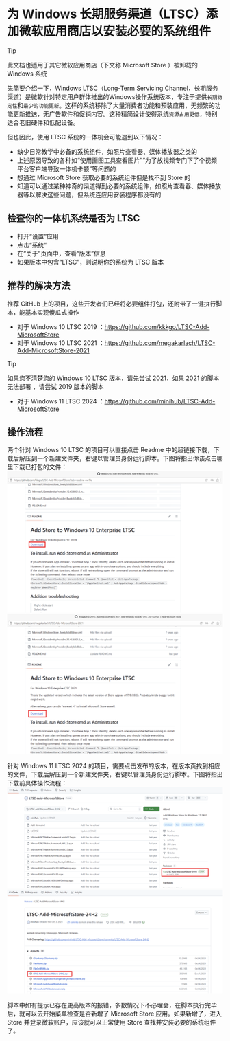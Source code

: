 # 为 Windows 长期服务渠道（LTSC）添加微软应用商店以安装必要的系统组件
> [!TIP]
> 此文档也适用于其它微软应用商店（下文称 Microsoft Store ）被卸载的 Windows 系统

先简要介绍一下，Windows LTSC（Long-Term Servicing Channel，长期服务渠道）是微软针对特定用户群体推出的Windows操作系统版本，专注于提供`长期稳定性`和`最少的功能更新`。这样的系统移除了大量消费者功能和预装应用，无频繁的功能更新推送，无广告软件和促销内容。这种精简设计使得系统`资源占用更低`，特别适合老旧硬件和低配设备。

但也因此，使用 LTSC 系统的一体机会可能遇到以下情况：
- 缺少日常教学中必备的系统组件，如照片查看器、媒体播放器之类的
- 上述原因导致的各种如“使用画图工具查看图片”“为了放视频专门下了个视频平台客户端导致一体机卡顿”等问题的
- 想通过 Microsoft Store 获取必要的系统组件但是找不到 Store 的
- 知道可以通过某种神奇的渠道得到必要的系统组件，如照片查看器、媒体播放器等以解决这些问题，但系统连应用安装程序都没有的

## 检查你的一体机系统是否为 LTSC
- 打开“设置”应用
- 点击“系统”
- 在“关于”页面中，查看“版本”信息
- 如果版本中包含“LTSC”，则说明你的系统为 LTSC 版本

## 推荐的解决方法
推荐 GitHub 上的项目，这些开发者们已经将必要组件打包，还附带了一键执行脚本，能基本实现傻瓜式操作

- 对于 Windows 10 LTSC 2019 ：https://github.com/kkkgo/LTSC-Add-MicrosoftStore
- 对于 Windows 10 LTSC 2021 ：https://github.com/megakarlach/LTSC-Add-MicrosoftStore-2021
> [!TIP]
> 如果您不清楚您的 Windows 10 LTSC 版本，请先尝试 2021，如果 2021 的脚本无法部署 ，请尝试 2019 版本的脚本

- 对于 Windows 11 LTSC 2024 ：https://github.com/minihub/LTSC-Add-MicrosoftStore

## 操作流程
两个针对 Windows 10 LTSC 的项目可以直接点击 Readme 中的超链接下载，下载后解压到一个新建文件夹，右键以管理员身份运行脚本。下图将指出你该点击哪里下载已打包的文件：
![2019](../public/images/Add-Microsoft-Store-for-Windows-LTSC/1.png)
![2021](../public/images/Add-Microsoft-Store-for-Windows-LTSC/2.png)

针对 Windows 11 LTSC 2024 的项目，需要点击发布的版本，在版本页找到相应的文件，下载后解压到一个新建文件夹，右键以管理员身份运行脚本。下图将指出下载前具体操作流程：
![Step 1](../public/images/Add-Microsoft-Store-for-Windows-LTSC/3.png)
![Step 2](../public/images/Add-Microsoft-Store-for-Windows-LTSC/4.png)

脚本中如有提示已存在更高版本的报错，多数情况下不必理会，在脚本执行完毕后，就可以去开始菜单检查是否新增了 Microsoft Store 应用。如果新增了，进入 Store 并登录微软账户，应该就可以正常使用 Store 查找并安装必要的系统组件了。